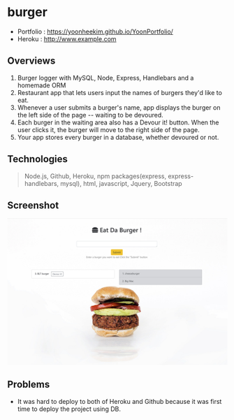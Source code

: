 # burger
* Portfolio : https://yoonheekim.github.io/YoonPortfolio/
* Heroku : http://www.example.com

## Overviews
1. Burger logger with MySQL, Node, Express, Handlebars and a homemade ORM
2. Restaurant app that lets users input the names of burgers they'd like to eat.
3. Whenever a user submits a burger's name, app displays the burger on the left side of the page -- waiting to be devoured.
4. Each burger in the waiting area also has a Devour it! button. When the user clicks it, the burger will move to the right side of the page.
5. Your app stores every burger in a database, whether devoured or not.

## Technologies
> Node.js, Github, Heroku, npm packages(express, express-handlebars, mysql), html, javascript, Jquery, Bootstrap

## Screenshot
![alt text](https://raw.githubusercontent.com/yoonheekim/burger/master/public/assets/img/screenshot.jpg)

## Problems
* It was hard to deploy to both of Heroku and Github because it was first time to deploy the project using DB.
